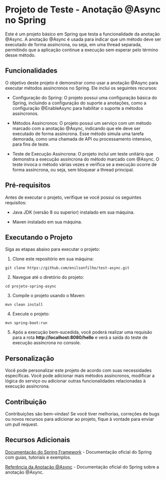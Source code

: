 # Projeto de Teste - Anotação @Async no Spring

Este é um projeto básico em Spring que testa a funcionalidade da anotação @Async. A anotação @Async é usada para indicar que um método deve ser executado de forma assíncrona, ou seja, em uma thread separada, permitindo que a aplicação continue a execução sem esperar pelo término desse método.

## Funcionalidades

O objetivo deste projeto é demonstrar como usar a anotação @Async para executar métodos assíncronos no Spring. Ele inclui os seguintes recursos:

- Configuração do Spring: O projeto possui uma configuração básica do Spring, incluindo a configuração do suporte a anotações, como a configuração @EnableAsync para habilitar o suporte a métodos assíncronos.

- Métodos Assíncronos: O projeto possui um serviço com um método marcado com a anotação @Async, indicando que ele deve ser executado de forma assíncrona. Esse método simula uma tarefa demorada, como uma chamada de API ou processamento intensivo, para fins de teste.

- Teste de Execução Assíncrona: O projeto inclui um teste unitário que demonstra a execução assíncrona do método marcado com @Async. O teste invoca o método várias vezes e verifica se a execução ocorre de forma assíncrona, ou seja, sem bloquear a thread principal.

## Pré-requisitos

Antes de executar o projeto, verifique se você possui os seguintes requisitos:

- Java JDK (versão 8 ou superior) instalado em sua máquina.

- Maven instalado em sua máquina.

## Executando o Projeto

Siga as etapas abaixo para executar o projeto:

1. Clone este repositório em sua máquina:

```
git clone https://github.com/enilsonfilho/test-async.git
```

2. Navegue até o diretório do projeto:

```
cd projeto-spring-async
```

3. Compile o projeto usando o Maven:

```
mvn clean install
```

4. Execute o projeto:

```
mvn spring-boot:run
```

5. Após a execução bem-sucedida, você poderá realizar uma requisão para a rota **http://localhost:8080/hello** e verá a saída do teste de execução assíncrona no console.

## Personalização

Você pode personalizar este projeto de acordo com suas necessidades específicas. Você pode adicionar mais métodos assíncronos, modificar a lógica do serviço ou adicionar outras funcionalidades relacionadas à execução assíncrona.

## Contribuição
Contribuições são bem-vindas! Se você tiver melhorias, correções de bugs ou novos recursos para adicionar ao projeto, fique à vontade para enviar um pull request.

## Recursos Adicionais
[Documentação do Spring Framework](https://spring.io/projects/spring-framework) - Documentação oficial do Spring com guias, tutoriais e exemplos.

[Referência da Anotação @Async](https://docs.spring.io/spring-framework/reference/integration/scheduling.html#scheduling-annotation-support-async) - Documentação oficial do Spring sobre a anotação @Async.
